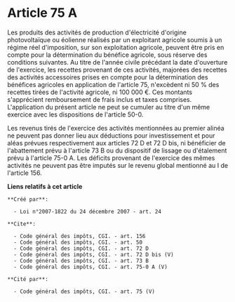 # Article 75 A

Les produits des activités de production d'électricité d'origine photovoltaïque ou éolienne réalisés par un exploitant
agricole soumis à un régime réel d'imposition, sur son exploitation agricole, peuvent être pris en compte pour la
détermination du bénéfice agricole, sous réserve des conditions suivantes. Au titre de l'année civile précédant la date
d'ouverture de l'exercice, les recettes provenant de ces activités, majorées des recettes des activités accessoires prises en
compte pour la détermination des bénéfices agricoles en application de l'article 75, n'excèdent ni 50 % des recettes tirées
de l'activité agricole, ni 100 000 €. Ces montants s'apprécient remboursement de frais inclus et taxes comprises.
L'application du présent article ne peut se cumuler au titre d'un même exercice avec les dispositions de l'article 50-0. 

Les revenus tirés de l'exercice des activités mentionnées au premier alinéa ne peuvent pas donner lieu aux déductions pour
investissement et pour aléas prévues respectivement aux articles 72 D et 72 D bis, ni bénéficier de l'abattement prévu à
l'article 73 B ou du dispositif de lissage ou d'étalement prévu à l'article 75-0 A. Les déficits provenant de l'exercice des
mêmes activités ne peuvent pas être imputés sur le revenu global mentionné au I de l'article 156.

**Liens relatifs à cet article**

	**Créé par**:

	  - Loi n°2007-1822 du 24 décembre 2007 - art. 24

	**Cite**:

	  - Code général des impôts, CGI. - art. 156
	  - Code général des impôts, CGI. - art. 50
	  - Code général des impôts, CGI. - art. 72 D
	  - Code général des impôts, CGI. - art. 72 D bis (V)
	  - Code général des impôts, CGI. - art. 73 B
	  - Code général des impôts, CGI. - art. 75-0 A (V)

	**Cité par**:

	  - Code général des impôts, CGI. - art. 75 (V)
